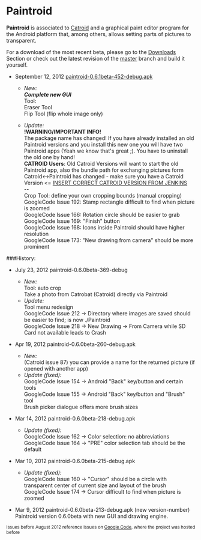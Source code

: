 Paintroid
=========

**Paintroid** is associated to [Catroid](https://github.com/Catrobat/Catroid) and a graphical paint editor program for the Android platform that, among others, allows setting parts of pictures to transparent.



For a download of the most recent beta, please go to the [Downloads](https://github.com/Catrobat/Paintroid/downloads) Section or check out the latest revision of the [master](https://github.com/Catrobat/Paintroid/commits/master) branch and build it yourself.

* September 12, 2012 [paintroid-0.6.1beta-452-debug.apk](https://github.com/Catrobat/Paintroid/downloads)  
  * *New:*  
  ***Complete new GUI***  
  Tool:  
  Eraser Tool  
  Flip Tool (flip whole image only)
        
  * *Update:*  
  **!WARNING/IMPORTANT INFO!**  
  The package name has changed! If you have already installed an old Paintroid versions and you install this new one you will have two Paintroid apps (Yeah we know that's great ;). You have to uninstall the old one by hand!  
  **CATROID Users**: Old Catroid Versions will want to start the old Paintroid app, also the bundle path for exchanging pictures form Catroid<->Paintroid has changed - make sure you have a Catroid Version <= [INSERT CORRECT CATROID VERSION FROM JENKINS](https://github.com/Catrobat/Catroid/downloads)  
  --  
  Crop Tool: define your own cropping bounds (manual cropping)  
  GoogleCode Issue 192: Stamp rectangle difficult to find when picture is zoomed  
  GoogleCode Issue 166: Rotation circle should be easier to grab	 
  GoogleCode Issue 169: "Finish" button  
  GoogleCode Issue 168: Icons inside Paintroid should have higher resolution  
  GoogleCode Issue 173: "New drawing from camera" should be more prominent  


###History:

* July 23, 2012 paintroid-0.6.0beta-369-debug  
  * *New:*  
  Tool: auto crop  
  Take a photo from Catrobat (Catroid) directly via Paintroid  
  * *Update:*  
  Tool menu redesign  
  GoogleCode Issue 212 -> Directory where images are saved should be easier to find; is now ./Paintroid  
  GoogleCode Issue 218 -> New Drawing -> From Camera while SD Card not available leads to Crash   

* Apr 19, 2012 paintroid-0.6.0beta-260-debug.apk  
  * *New:*  
  (Catroid issue 87) you can provide a name for the returned picture (if opened with another app)  
  * *Update (fixed):*  
  GoogleCode Issue 154 -> Android "Back" key/button and certain tools  
  GoogleCode Issue 155 -> Android "Back" key/button and "Brush" tool  
  Brush picker dialogue offers more brush sizes  

* Mar 14, 2012 paintroid-0.6.0beta-218-debug.apk
  * *Update (fixed):*  
  GoogleCode Issue 162 -> Color selection: no abbreviations  
  GoogleCode Issue 164 -> "PRE" color selection tab should be the default  

* Mar 10, 2012 paintroid-0.6.0beta-215-debug.apk  
  * *Update (fixed):*  
  GoogleCode Issue 160 -> "Cursor" should be a circle with transparent center of current size and layout of the brush  
  GoogleCode Issue 174 -> Cursor difficult to find when picture is zoomed

* Mar 9, 2012 paintroid-0.6.0beta-213-debug.apk (new version-number)
  Paintroid version 0.6.0beta with new GUI and drawing engine.

<sub>Issues before August 2012 reference issues on [Google Code](https://code.google.com/p/catroid/issues/list?can=1&q=App%3DPaintroid+&colspec=ID+Type+Status+Priority+Owner+Summary&cells=tiles), where the project was hosted before</sub>